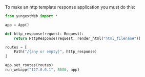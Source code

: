 To make an http template response application you must do this:

```python 
from yungestWeb import *

app = App()

def http_response(request: Request):
    return HttpResponse(request, render_html("html_filename"))

routes = [
    Path("/{any or empty}", http_response)
]

app.set_routes(routes)
run_webapp("127.0.0.1", 8080, app)
```
